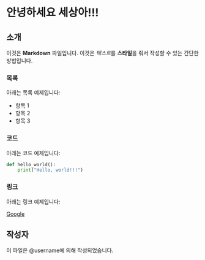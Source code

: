 # 안녕하세요 세상아!!!

## 소개

이것은 **Markdown** 파일입니다. 이것은 *텍스트*를 **스타일**을 줘서 작성할 수 있는 간단한 방법입니다.

### 목록

아래는 목록 예제입니다:
- 항목 1
- 항목 2
- 항목 3

### 코드

아래는 코드 예제입니다:

```python
def hello_world():
    print("Hello, world!!!")
```

### 링크

아래는 링크 예제입니다:

[Google](https://www.google.com)

## 작성자

이 파일은 @username에 의해 작성되었습니다.
